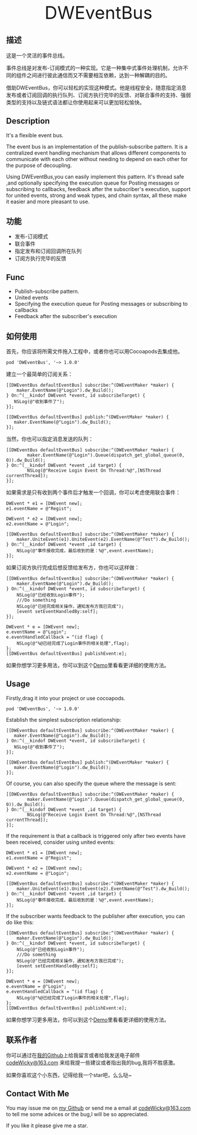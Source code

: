 <p align="center" >
<font size="20">DWEventBus</font>
</p>

## 描述
这是一个灵活的事件总线。

事件总线是对发布-订阅模式的一种实现。它是一种集中式事件处理机制，允许不同的组件之间进行彼此通信而又不需要相互依赖，达到一种解耦的目的。

借助DWEventBus，你可以轻松的实现这种模式。他是线程安全，随意指定消息发布或者订阅回调的执行队列、订阅方执行完毕的反馈、对联合事件的支持、强弱类型的支持以及链式语法都让你使用起来可以更加轻松愉快。


## Description
It's a flexible event bus.

The event bus is an implementation of the publish-subscribe pattern. It is a centralized event handling mechanism that allows different components to communicate with each other without needing to depend on each other for the purpose of decoupling.

Using DWEventBus,you can easily implement this pattern. It's thread safe ,and optionally specifying the execution queue for Posting messages or subscribing to callbacks, feedback after the subscriber's execution, support for united events, strong and weak types, and chain syntax, all these make it easier and more pleasant to use.

## 功能
- 发布-订阅模式
- 联合事件
- 指定发布和订阅回调所在队列
- 订阅方执行完毕的反馈

## Func
- Publish-subscribe pattern.
- United events
- Specifying the execution queue for Posting messages or subscribing to callbacks
- Feedback after the subscriber's execution

## 如何使用
首先，你应该将所需文件拖入工程中，或者你也可以用Cocoapods去集成他。

```
pod 'DWEventBus', '~> 1.0.0'
```

建立一个最简单的订阅关系：

```
[[DWEventBus defaultEventBus] subscribe:^(DWEventMaker *maker) {
    maker.EventName(@"Login").dw_Build();
} On:^(__kindof DWEvent *event, id subscribeTarget) {
   NSLog(@"收到事件了");
}];
 
[[DWEventBus defaultEventBus] publish:^(DWEventMaker *maker) {
   maker.EventName(@"Login").dw_Build();
}];
```

当然，你也可以指定消息发送的队列：

```
[[DWEventBus defaultEventBus] subscribe:^(DWEventMaker *maker) {
		maker.EventName(@"Login").Queue(dispatch_get_global_queue(0, 0)).dw_Build();
} On:^(__kindof DWEvent *event ,id target) {
        NSLog(@"Receive Login Event On Thread:%@",[NSThread currentThread]);
}];
```

如果需求是只有收到两个事件后才触发一个回调，你可以考虑使用联合事件：

```
DWEvent * e1 = [DWEvent new];
e1.eventName = @"Regist";
    
DWEvent * e2 = [DWEvent new];
e2.eventName = @"Login";
    
[[DWEventBus defaultEventBus] subscribe:^(DWEventMaker *maker) {
    maker.UniteEvent(e1).UniteEvent(e2).EventName(@"Test").dw_Build();
} On:^(__kindof DWEvent *event ,id target) {
    NSLog(@"事件接收完成，最后收到的是：%@",event.eventName);
}];
```

如果订阅方执行完成后想反馈给发布方，你也可以这样做：

```
[[DWEventBus defaultEventBus] subscribe:^(DWEventMaker *maker) {
    maker.EventName(@"Login").dw_Build();
} On:^(__kindof DWEvent *event, id subscribeTarget) {
    NSLog(@"已经收到Login事件");
    ///Do something
    NSLog(@"已经完成相关操作，通知发布方我已完成");
    [event setEventHandledBy:self];
}];
    
DWEvent * e = [DWEvent new];
e.eventName = @"Login";
e.eventHandledCallback = ^(id flag) {
    NSLog(@"%@已经完成了Login事件的相关处理",flag);
};
[[DWEventBus defaultEventBus] publishEvent:e];
```

如果你想学习更多用法，你可以到这个[Demo](https://github.com/CodeWicky/DWEventBus/tree/master/DEMO)里看看更详细的使用方法。

## Usage
Firstly,drag it into your project or use cocoapods.

```
pod 'DWEventBus', '~> 1.0.0'
```

Establish the simplest subscription relationship:

```
[[DWEventBus defaultEventBus] subscribe:^(DWEventMaker *maker) {
   maker.EventName(@"Login").dw_Build();
} On:^(__kindof DWEvent *event, id subscribeTarget) {
   NSLog(@"收到事件了");
}];
 
[[DWEventBus defaultEventBus] publish:^(DWEventMaker *maker) {
   maker.EventName(@"Login").dw_Build();
}];
```

Of course, you can also specify the queue where the message is sent:

```
[[DWEventBus defaultEventBus] subscribe:^(DWEventMaker *maker) {
		maker.EventName(@"Login").Queue(dispatch_get_global_queue(0, 0)).dw_Build();
} On:^(__kindof DWEvent *event ,id target) {
        NSLog(@"Receive Login Event On Thread:%@",[NSThread currentThread]);
}];
```

If the requirement is that a callback is triggered only after two events have been received, consider using united events:

```
DWEvent * e1 = [DWEvent new];
e1.eventName = @"Regist";
    
DWEvent * e2 = [DWEvent new];
e2.eventName = @"Login";
    
[[DWEventBus defaultEventBus] subscribe:^(DWEventMaker *maker) {
    maker.UniteEvent(e1).UniteEvent(e2).EventName(@"Test").dw_Build();
} On:^(__kindof DWEvent *event ,id target) {
    NSLog(@"事件接收完成，最后收到的是：%@",event.eventName);
}];
```

If the subscriber wants feedback to the publisher after execution, you can do like this:

```
[[DWEventBus defaultEventBus] subscribe:^(DWEventMaker *maker) {
    maker.EventName(@"Login").dw_Build();
} On:^(__kindof DWEvent *event, id subscribeTarget) {
    NSLog(@"已经收到Login事件");
    ///Do something
    NSLog(@"已经完成相关操作，通知发布方我已完成");
    [event setEventHandledBy:self];
}];
    
DWEvent * e = [DWEvent new];
e.eventName = @"Login";
e.eventHandledCallback = ^(id flag) {
    NSLog(@"%@已经完成了Login事件的相关处理",flag);
};
[[DWEventBus defaultEventBus] publishEvent:e];
```

如果你想学习更多用法，你可以到这个[Demo](https://github.com/CodeWicky/DWEventBus/tree/master/DEMO)里看看更详细的使用方法。

## 联系作者

你可以通过在[我的Github](https://github.com/CodeWicky/DWEventBus)上给我留言或者给我发送电子邮件 codeWicky@163.com 来给我提一些建议或者指出我的bug,我将不胜感激。

如果你喜欢这个小东西，记得给我一个star吧，么么哒~

## Contact With Me
You may issue me on [my Github](https://github.com/CodeWicky/DWEventBus) or send me a email at  codeWicky@163.com  to tell me some advices or the bug,I will be so appreciated.

If you like it please give me a star.

